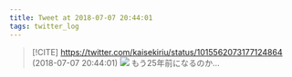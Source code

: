 ```yaml
---
title: Tweet at 2018-07-07 20:44:01
tags: twitter_log
---
```


> [!CITE] https://twitter.com/kaisekiriu/status/1015562073177124864 (2018-07-07 20:44:01)
> ![](https://twitter.com/kaisekiriu/status/1015562073177124864)
> もう25年前になるのか…
